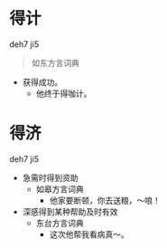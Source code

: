 # 得计
deh7 ji5
> 如东方言词典
- 获得成功。
  - 他终于得咖计。

# 得济
deh7 ji5
+ 急需时得到资助
  * 如皋方言词典
    - 他家要断顿，你去送粮，～哴！
+ 深感得到某种帮助及时有效
  * 东台方言词典
    - 这次他帮我看病真～。
